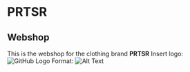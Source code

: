 # PRTSR
## Webshop
This is the webshop for the clothing brand **PRTSR**
Insert logo: ![GitHub Logo](/images/logo.png) Format: ![Alt Text](url)
